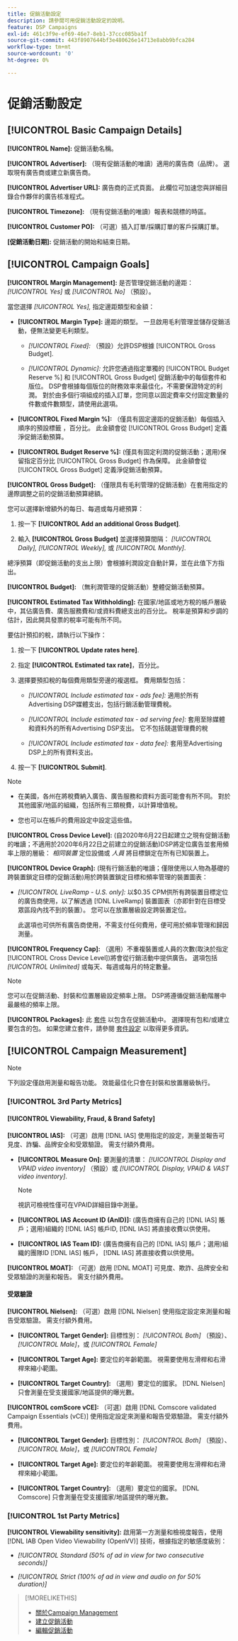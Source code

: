 ```yaml
---
title: 促銷活動設定
description: 請參閱可用促銷活動設定的說明。
feature: DSP Campaigns
exl-id: 461c3f9e-ef69-46e7-8eb1-37ccc085ba1f
source-git-commit: 443f8907644bf3e480626e14713e8abb9bfca284
workflow-type: tm+mt
source-wordcount: '0'
ht-degree: 0%

---
```


# 促銷活動設定

## [!UICONTROL Basic Campaign Details]

**[!UICONTROL Name]:** 促銷活動名稱。

**[!UICONTROL Advertiser]:** （現有促銷活動的唯讀）適用的廣告商（品牌）。 選取現有廣告商或建立新廣告商。

**[!UICONTROL Advertiser URL]:** 廣告商的正式頁面。 此欄位可加速您與詳細目錄合作夥伴的廣告核准程式。

**[!UICONTROL Timezone]:** （現有促銷活動的唯讀）報表和競標的時區。

**[!UICONTROL Customer PO]:** （可選）插入訂單/採購訂單的客戶採購訂單。

**[促銷活動日期]:** 促銷活動的開始和結束日期。

## [!UICONTROL Campaign Goals]

**[!UICONTROL Margin Management]:** 是否管理促銷活動的邊距： *[!UICONTROL Yes]* 或 *[!UICONTROL No]* （預設）。

當您選擇 *[!UICONTROL Yes],* 指定邊距類型和金額：

* **[!UICONTROL Margin Type]:** 邊距的類型。 一旦啟用毛利管理並儲存促銷活動，便無法變更毛利類型。

   * *[!UICONTROL Fixed]:* （預設）允許DSP根據 [!UICONTROL Gross Budget].

   * *[!UICONTROL Dynamic]:* 允許您通過指定單獨的 [!UICONTROL Budget Reserve %] 和 [!UICONTROL Gross Budget] 促銷活動中的每個套件和版位。 DSP會根據每個版位的財務效率來最佳化，不需要保證特定的利潤。 對於由多個行項組成的插入訂單，您同意以固定費率交付固定數量的件數或件數類型，請使用此選項。

* **[!UICONTROL Fixed Margin %]:** （僅具有固定邊距的促銷活動）每個插入順序的預設標籤 <!-- impression? -->，百分比。 此金額會從 [!UICONTROL Gross Budget] 定義淨促銷活動預算。

* **[!UICONTROL Budget Reserve %]:** (僅具有固定利潤的促銷活動；選用)保留指定百分比 [!UICONTROL Gross Budget] 作為保障。 此金額會從 [!UICONTROL Gross Budget] 定義淨促銷活動預算。

**[!UICONTROL Gross Budget]:** （僅限具有毛利管理的促銷活動）在套用指定的邊際調整之前的促銷活動預算總額。

您可以選擇新增額外的每日、每週或每月總預算：

1. 按一下 **[!UICONTROL Add an additional Gross Budget]**.

1. 輸入 **[!UICONTROL Gross Budget]** 並選擇預算間隔： *[!UICONTROL Daily],* *[!UICONTROL Weekly],* 或 *[!UICONTROL Monthly]*.

總淨預算（即促銷活動的支出上限）會根據利潤設定自動計算，並在此值下方指出。

**[!UICONTROL Budget]:** （無利潤管理的促銷活動）整體促銷活動預算。

**[!UICONTROL Estimated Tax Withholding]:** 在國家/地區或地方稅的帳戶層級中，其佔廣告費、廣告服務費和/或資料費總支出的百分比。 稅率是預算和步調的估計，因此開具發票的稅率可能有所不同。

要估計預扣的稅，請執行以下操作：

1. 按一下 **[!UICONTROL Update rates here]**.

1. 指定 **[!UICONTROL Estimated tax rate]**，百分比。

1. 選擇要預扣稅的每個費用類型旁邊的複選框。 費用類型包括：

   * *[!UICONTROL Include estimated tax - ads fee]:* 適用於所有Advertising DSP媒體支出，包括行銷活動管理費稅。

   * *[!UICONTROL Include estimated tax - ad serving fee]:* 套用至除媒體和資料外的所有Advertising DSP支出。 它不包括競選管理費的稅

   * *[!UICONTROL Include estimated tax - data fee]:* 套用至Advertising DSP上的所有資料支出。

1. 按一下 **[!UICONTROL Submit]**.

>[!NOTE]
>
>* 在美國，各州在將稅費納入廣告、廣告服務和資料方面可能會有所不同。 對於其他國家/地區的組織，包括所有三類稅費，以計算增值稅。
>
>* 您也可以在帳戶的費用設定中設定這些值。<!--[fee settings](/help/dsp/admin/tax-withholdings.md). -->


**[!UICONTROL Cross Device Level]:** (自2020年6月22日起建立之現有促銷活動的唯讀；不適用於2020年6月22日之前建立的促銷活動)DSP將定位廣告並套用頻率上限的層級： *相同裝置* 定位設備或 *人員* 將目標鎖定在所有已知裝置上。

**[!UICONTROL Device Graph]:** (現有行銷活動的唯讀；僅限使用以人物為基礎的跨裝置鎖定目標的促銷活動)用於跨裝置鎖定目標和頻率管理的裝置圖表：

* *[!UICONTROL LiveRamp - U.S. only]:* 以$0.35 CPM供所有跨裝置目標定位的廣告商使用，以了解透過 [!DNL LiveRamp] 裝置圖表（亦即針對在目標受眾區段內找不到的裝置）。 您可以在放置層級設定跨裝置定位。

   此選項也可供所有廣告商使用，不需支付任何費用，便可用於頻率管理和歸因測量。

**[!UICONTROL Frequency Cap]:** （選用）不重複裝置或人員的次數(取決於指定 [!UICONTROL Cross Device Level])將會從行銷活動中提供廣告。 選項包括 *[!UICONTROL Unlimited]* 或每天、每週或每月的特定數量。

>[!NOTE]
>
> 您可以在促銷活動、封裝和位置層級設定頻率上限。 DSP將遵循促銷活動階層中最嚴格的頻率上限。

**[!UICONTROL Packages]:** 此 [套件](/help/dsp/campaign-management/packages/package-about.md) 以包含在促銷活動中。 選擇現有包和/或建立要包含的包。 如果您建立套件，請參閱 [套件設定](/help/dsp/campaign-management/packages/package-settings.md) 以取得更多資訊。

## [!UICONTROL Campaign Measurement]

>[!NOTE]
>
>下列設定僅啟用測量和報告功能。 效能最佳化只會在封裝和放置層級執行。

### [!UICONTROL 3rd Party Metrics]

#### [!UICONTROL Viewability, Fraud, & Brand Safety]

**[!UICONTROL IAS]:** （可選）啟用 [!DNL IAS] 使用指定的設定，測量並報告可見度、詐騙、品牌安全和受眾驗證。 需支付額外費用。

* **[!UICONTROL Measure On]:** 要測量的清單： *[!UICONTROL Display and VPAID video inventory]* （預設）或 *[!UICONTROL Display, VPAID & VAST video inventory]*.

   >[!NOTE]
   >
   >視訊可檢視性僅可在VPAID詳細目錄中測量。

* **[!UICONTROL IAS Account ID (AnID)]:** (廣告商擁有自己的 [!DNL IAS] 賬戶；選用)組織的 [!DNL IAS] 帳戶ID, [!DNL IAS] 將直接收費以供使用。

* **[!UICONTROL IAS Team ID]:** (廣告商擁有自己的 [!DNL IAS] 賬戶；選用)組織的團隊ID [!DNL IAS] 帳戶， [!DNL IAS] 將直接收費以供使用。 <!-- verify -->

**[!UICONTROL MOAT]:** （可選）啟用 [!DNL MOAT] 可見度、欺詐、品牌安全和受眾驗證的測量和報告。 需支付額外費用。

#### 受眾驗證

**[!UICONTROL Nielsen]:** （可選）啟用 [!DNL Nielsen] 使用指定設定來測量和報告受眾驗證。 需支付額外費用。

* **[!UICONTROL Target Gender]:** 目標性別： *[!UICONTROL Both]* （預設）、 *[!UICONTROL Male]*，或 *[!UICONTROL Female]*

* **[!UICONTROL Target Age]:** 要定位的年齡範圍。 視需要使用左滑桿和右滑桿來縮小範圍。

* **[!UICONTROL Target Country]:** （選用）要定位的國家。 [!DNL Nielsen] 只會測量在受支援國家/地區提供的曝光數。

**[!UICONTROL comScore vCE]:** （可選）啟用 [!DNL Comscore validated Campaign Essentials (vCE)] 使用指定設定來測量和報告受眾驗證。 需支付額外費用。

* **[!UICONTROL Target Gender]:** 目標性別： *[!UICONTROL Both]* （預設）、 *[!UICONTROL Male]*，或 *[!UICONTROL Female]*

* **[!UICONTROL Target Age]:** 要定位的年齡範圍。 視需要使用左滑桿和右滑桿來縮小範圍。

* **[!UICONTROL Target Country]:** （選用）要定位的國家。 [!DNL Comscore] 只會測量在受支援國家/地區提供的曝光數。

### [!UICONTROL 1st Party Metrics]

**[!UICONTROL Viewability sensitivity]:** 啟用第一方測量和檢視度報告，使用 [!DNL IAB Open Video Viewability (OpenVV)] 技術，根據指定的敏感度級別：

* *[!UICONTROL Standard (50% of ad in view for two consecutive seconds)]*

* *[!UICONTROL Strict (100% of ad in view and audio on for 50% duration)]*

>[!MORELIKETHIS]
>
>* [關於Campaign Management](campaign-about.md)
>* [建立促銷活動](campaign-create.md)
>* [編輯促銷活動](campaign-edit.md)

